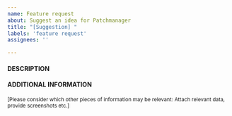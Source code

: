 ```yaml
---
name: Feature request
about: Suggest an idea for Patchmanager
title: "[Suggestion] "
labels: 'feature request'
assignees: ''

---
```


#### DESCRIPTION


#### ADDITIONAL INFORMATION

<sub>\[Please consider which other pieces of information may be relevant: Attach relevant data, provide screenshots etc.\]</sub>
